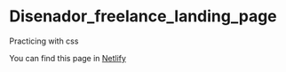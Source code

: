 # Disenador_freelance_landing_page
<p> Practicing with css </p>
<p>You can find this page in <a href="https://freelancer-maycol.netlify.app/">Netlify</a></p>
